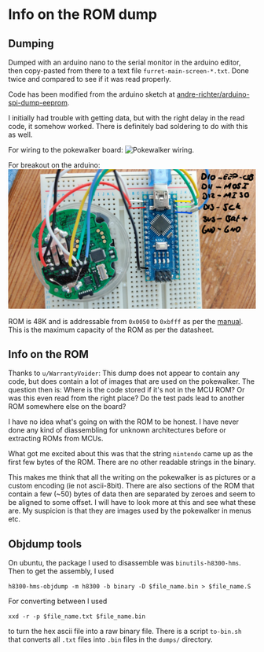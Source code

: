 # Info on the ROM dump

## Dumping
Dumped with an arduino nano to the serial monitor in the arduino editor, then copy-pasted from there to a text file `furret-main-screen-*.txt`.
Done twice and compared to see if it was read properly.

Code has been modified from the arduino sketch at [andre-richter/arduino-spi-dump-eeprom](https://github.com/andre-richter/arduino-spi-dump-eeprom).

I initially had trouble with getting data, but with the right delay in the read code, it somehow worked.
There is definitely bad soldering to do with this as well.

For wiring to the pokewalker board:
![Pokewalker wiring.](../pics/sideb-wires-03-annotated.jpg)

For breakout on the arduino:
![Arduino breakout.](../pics/arduino-breakout-01-annotated.jpg)

ROM is 48K and is addressable from `0x0050` to `0xbfff` as per the [manual](../README.md#renesas-documentation).
This is the maximum capacity of the ROM as per the datasheet.


## Info on the ROM

Thanks to `u/WarrantyVoider`: 
This dump does not appear to contain any code, but does contain a lot of images that are used on the pokewalker.
The question then is: Where is the code stored if it's not in the MCU ROM?
Or was this even read from the right place? Do the test pads lead to another ROM somewhere else on the board?

I have no idea what's going on with the ROM to be honest.
I have never done any kind of diassembling for unknown architectures before or extracting ROMs from MCUs.

What got me excited about this was that the string `nintendo` came up as the first few bytes of the ROM.
There are no other readable strings in the binary.

This makes me think that all the writing on the pokewalker is as pictures or a custom encoding (ie not ascii-8bit).
There are also sections of the ROM that contain a few (\~50) bytes of data then are separated by zeroes and seem to be aligned to some offset.
I will have to look more at this and see what these are.
My suspicion is that they are images used by the pokewalker in menus etc.




## Objdump tools
On ubuntu, the package I used to disassemble was `binutils-h8300-hms`.
Then to get the assembly, I used
```
h8300-hms-objdump -m h8300 -b binary -D $file_name.bin > $file_name.S
```

For converting between I used 
```
xxd -r -p $file_name.txt $file_name.bin
```
to turn the hex ascii file into a raw binary file.
There is a script `to-bin.sh` that converts all `.txt` files into `.bin` files in the `dumps/` directory. 
